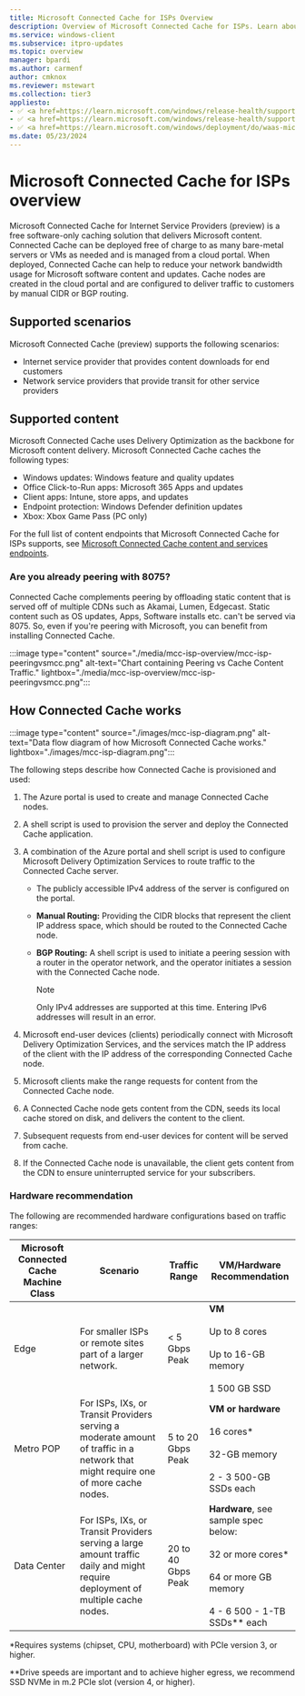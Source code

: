 ```yaml
---
title: Microsoft Connected Cache for ISPs Overview
description: Overview of Microsoft Connected Cache for ISPs. Learn about how Connected Cache works, supported scenarios, and supported content.
ms.service: windows-client
ms.subservice: itpro-updates
ms.topic: overview
manager: bpardi
ms.author: carmenf
author: cmknox
ms.reviewer: mstewart
ms.collection: tier3
appliesto:
- ✅ <a href=https://learn.microsoft.com/windows/release-health/supported-versions-windows-client target=_blank>Windows 11</a>
- ✅ <a href=https://learn.microsoft.com/windows/release-health/supported-versions-windows-client target=_blank>Windows 10</a>
- ✅ <a href=https://learn.microsoft.com/windows/deployment/do/waas-microsoft-connected-cache target=_blank>Microsoft Connected Cache for ISPs</a>
ms.date: 05/23/2024
---
```


# Microsoft Connected Cache for ISPs overview

Microsoft Connected Cache for Internet Service Providers (preview) is a free software-only caching solution that delivers Microsoft content. Connected Cache can be deployed free of charge to as many bare-metal servers or VMs as needed and is managed from a cloud portal. When deployed, Connected Cache can help to reduce your network bandwidth usage for Microsoft software content and updates. Cache nodes are created in the cloud portal and are configured to deliver traffic to customers by manual CIDR or BGP routing.

## Supported scenarios

Microsoft Connected Cache (preview) supports the following scenarios:

- Internet service provider that provides content downloads for end customers
- Network service providers that provide transit for other service providers

## Supported content

Microsoft Connected Cache uses Delivery Optimization as the backbone for Microsoft content delivery. Microsoft Connected Cache caches the following types:

- Windows updates: Windows feature and quality updates
- Office Click-to-Run apps: Microsoft 365 Apps and updates
- Client apps: Intune, store apps, and updates
- Endpoint protection: Windows Defender definition updates
- Xbox: Xbox Game Pass (PC only)

For the full list of content endpoints that Microsoft Connected Cache for ISPs supports, see [Microsoft Connected Cache content and services endpoints](delivery-optimization-endpoints.md).

### Are you already peering with 8075?

Connected Cache complements peering by offloading static content that is served off of multiple CDNs such as Akamai, Lumen, Edgecast. Static content such as OS updates, Apps, Software installs etc. can't be served via 8075. So, even if you're peering with Microsoft, you can benefit from installing Connected Cache.

:::image type="content" source="./media/mcc-isp-overview/mcc-isp-peeringvsmcc.png" alt-text="Chart containing Peering vs Cache Content Traffic." lightbox="./media/mcc-isp-overview/mcc-isp-peeringvsmcc.png":::

## How Connected Cache works

:::image type="content" source="./images/mcc-isp-diagram.png" alt-text="Data flow diagram of how Microsoft Connected Cache works." lightbox="./images/mcc-isp-diagram.png":::

The following steps describe how Connected Cache is provisioned and used:

1. The Azure portal is used to create and manage Connected Cache nodes.

1. A shell script is used to provision the server and deploy the Connected Cache application.

1. A combination of the Azure portal and shell script is used to configure Microsoft Delivery Optimization Services to route traffic to the Connected Cache server.

    - The publicly accessible IPv4 address of the server is configured on the portal.

    - **Manual Routing:** Providing the CIDR blocks that represent the client IP address space, which should be routed to the Connected Cache node.

    - **BGP Routing:** A shell script is used to initiate a peering session with a router in the operator network, and the operator initiates a session with the Connected Cache node.

        > [!NOTE]
        > Only IPv4 addresses are supported at this time. Entering IPv6 addresses will result in an error.

1. Microsoft end-user devices (clients) periodically connect with Microsoft Delivery Optimization Services, and the services match the IP address of the client with the IP address of the corresponding Connected Cache node.

1. Microsoft clients make the range requests for content from the Connected Cache node.

1. A Connected Cache node gets content from the CDN, seeds its local cache stored on disk, and delivers the content to the client.

1. Subsequent requests from end-user devices for content will be served from cache.

1. If the Connected Cache node is unavailable, the client gets content from the CDN to ensure uninterrupted service for your subscribers.

### Hardware recommendation

The following are recommended hardware configurations based on traffic ranges:

| Microsoft Connected Cache Machine Class | Scenario |Traffic Range| VM/Hardware Recommendation|
| -------- | -------- | -------- | -------- |
| Edge   | For smaller ISPs or remote sites part of a larger network. |< 5 Gbps Peak| **VM** </br> </br>Up to 8 cores</br></br>Up to 16-GB memory</br></br>1 500 GB SSD|
| Metro POP   | For ISPs, IXs, or Transit Providers serving a moderate amount of traffic in a network that might require one of more cache nodes.   |5 to 20 Gbps Peak| **VM or hardware**</br></br>16 cores*</br></br>32-GB memory</br></br>2 - 3 500-GB SSDs each|
|Data Center|For ISPs, IXs, or Transit Providers serving a large amount traffic daily and might require deployment of multiple cache nodes.|20 to 40 Gbps Peak| **Hardware**, see sample spec below:</br></br> 32 or more cores*</br></br>64 or more GB memory</br></br>4 - 6 500 - 1-TB SSDs** each |

*Requires systems (chipset, CPU, motherboard) with PCIe version 3, or higher.

**Drive speeds are important and to achieve higher egress, we recommend SSD NVMe in m.2 PCIe slot (version 4, or higher).

